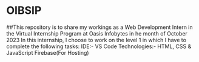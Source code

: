 # OIBSIP
##This repository is to share my workings as a Web Development Intern in the Virtual Internship Program at Oasis Infobytes in he month of October 2023 In this internship, I choose to work on the level 1 in which I have to complete the following tasks: IDE:- VS Code Technologies:- HTML, CSS & JavaScript Firebase(For Hosting) 
